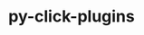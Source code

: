 ---
title: "py-click-plugins"
layout: cache
categories: [package, develop]
meta: {"compilers": ["none"], "num_specs": 64, "num_specs_by_stack": {"ml-darwin-aarch64-mps": 15, "ml-linux-aarch64-cpu": 16, "ml-linux-aarch64-cuda": 17, "ml-linux-x86_64-cpu": 15, "ml-linux-x86_64-cuda": 15, "radiuss": 17, "root": 64}, "oss": ["sequoia", "ubuntu18.04", "ubuntu24.04"], "platforms": ["darwin", "linux"], "stacks": ["ml-darwin-aarch64-mps", "ml-linux-aarch64-cpu", "ml-linux-aarch64-cuda", "ml-linux-x86_64-cpu", "ml-linux-x86_64-cuda", "radiuss", "root"], "targets": ["aarch64", "x86_64_v3"], "versions": ["1.1.1"]}
spec_details: [{"compiler": "none", "hash": "24f5cwlchivnyjp2ly4wc7qh3fntzhu4", "os": "sequoia", "platform": "darwin", "size": "-", "stacks": ["ml-darwin-aarch64-mps", "root"], "target": "aarch64", "variants": ["build_system=python_pip"], "versions": ["1.1.1"]}, {"compiler": "none", "hash": "2dg2gya7hge2rdw5zrh227yyamq5vg7h", "os": "sequoia", "platform": "darwin", "size": "-", "stacks": ["ml-darwin-aarch64-mps", "root"], "target": "aarch64", "variants": ["build_system=python_pip"], "versions": ["1.1.1"]}, {"compiler": "none", "hash": "2qcwzztb2yk5owxupqbt22hvfqmlhgvn", "os": "ubuntu18.04", "platform": "linux", "size": "-", "stacks": ["radiuss", "root"], "target": "x86_64_v3", "variants": ["build_system=python_pip"], "versions": ["1.1.1"]}, {"compiler": "none", "hash": "42rmamqmury2o6elfv3mawqinn3rsp2a", "os": "ubuntu24.04", "platform": "linux", "size": "-", "stacks": ["ml-linux-aarch64-cpu", "ml-linux-aarch64-cuda", "root"], "target": "aarch64", "variants": ["build_system=python_pip"], "versions": ["1.1.1"]}, {"compiler": "none", "hash": "4anicf73jkvvbc6mfdzikqrftd7brpwf", "os": "ubuntu24.04", "platform": "linux", "size": "-", "stacks": ["ml-linux-x86_64-cpu", "ml-linux-x86_64-cuda", "root"], "target": "x86_64_v3", "variants": ["build_system=python_pip"], "versions": ["1.1.1"]}, {"compiler": "none", "hash": "4ixuox36ho3wbw6xfimiyickwbm4dtgh", "os": "sequoia", "platform": "darwin", "size": "-", "stacks": ["ml-darwin-aarch64-mps", "root"], "target": "aarch64", "variants": ["build_system=python_pip"], "versions": ["1.1.1"]}, {"compiler": "none", "hash": "53pblsc3ae4nxyzkqugpwxzqxnz56brz", "os": "ubuntu18.04", "platform": "linux", "size": "-", "stacks": ["radiuss", "root"], "target": "x86_64_v3", "variants": ["build_system=python_pip"], "versions": ["1.1.1"]}, {"compiler": "none", "hash": "5vd32ufcpme7xbiaqyhtxpcpcyhdq7hm", "os": "ubuntu24.04", "platform": "linux", "size": "-", "stacks": ["ml-linux-x86_64-cpu", "ml-linux-x86_64-cuda", "root"], "target": "x86_64_v3", "variants": ["build_system=python_pip"], "versions": ["1.1.1"]}, {"compiler": "none", "hash": "6zpmqbvuu5mvrtnjmcm6wv5ca53diqxn", "os": "ubuntu24.04", "platform": "linux", "size": "-", "stacks": ["ml-linux-aarch64-cpu", "ml-linux-aarch64-cuda", "root"], "target": "aarch64", "variants": ["build_system=python_pip"], "versions": ["1.1.1"]}, {"compiler": "none", "hash": "7dvozisqyoqrl2b73xgt3seym2gdegxq", "os": "ubuntu24.04", "platform": "linux", "size": "-", "stacks": ["ml-linux-aarch64-cpu", "ml-linux-aarch64-cuda", "root"], "target": "aarch64", "variants": ["build_system=python_pip"], "versions": ["1.1.1"]}, {"compiler": "none", "hash": "7irj5f65v72t2uarwqjb6cij7qkigekd", "os": "sequoia", "platform": "darwin", "size": "-", "stacks": ["ml-darwin-aarch64-mps", "root"], "target": "aarch64", "variants": ["build_system=python_pip"], "versions": ["1.1.1"]}, {"compiler": "none", "hash": "azozui7ioqe7sxtcx76qqujdprhcomga", "os": "sequoia", "platform": "darwin", "size": "-", "stacks": ["ml-darwin-aarch64-mps", "root"], "target": "aarch64", "variants": ["build_system=python_pip"], "versions": ["1.1.1"]}, {"compiler": "none", "hash": "c3thaohxifytzg3yhob6xgbemcepnapd", "os": "ubuntu24.04", "platform": "linux", "size": "-", "stacks": ["ml-linux-aarch64-cpu", "ml-linux-aarch64-cuda", "root"], "target": "aarch64", "variants": ["build_system=python_pip"], "versions": ["1.1.1"]}, {"compiler": "none", "hash": "c75qt67leokarb42modbioxt2eahynri", "os": "sequoia", "platform": "darwin", "size": "-", "stacks": ["ml-darwin-aarch64-mps", "root"], "target": "aarch64", "variants": ["build_system=python_pip"], "versions": ["1.1.1"]}, {"compiler": "none", "hash": "cbom4jdmyal5tqcf2kvk3foqzwmcvaqr", "os": "ubuntu24.04", "platform": "linux", "size": "-", "stacks": ["ml-linux-aarch64-cpu", "ml-linux-aarch64-cuda", "root"], "target": "aarch64", "variants": ["build_system=python_pip"], "versions": ["1.1.1"]}, {"compiler": "none", "hash": "ddcgvtcx7fmsnuwhctwndh4qmhxjnhiv", "os": "ubuntu18.04", "platform": "linux", "size": "-", "stacks": ["radiuss", "root"], "target": "x86_64_v3", "variants": ["build_system=python_pip"], "versions": ["1.1.1"]}, {"compiler": "none", "hash": "ddsrjkhz5i2xlmaz7tvrl5j2z5ki2gsc", "os": "ubuntu24.04", "platform": "linux", "size": "-", "stacks": ["ml-linux-aarch64-cpu", "ml-linux-aarch64-cuda", "root"], "target": "aarch64", "variants": ["build_system=python_pip"], "versions": ["1.1.1"]}, {"compiler": "none", "hash": "dqd7v5aug5s6p2syoxqbky54pezkhrug", "os": "ubuntu24.04", "platform": "linux", "size": "-", "stacks": ["ml-linux-aarch64-cpu", "ml-linux-aarch64-cuda", "root"], "target": "aarch64", "variants": ["build_system=python_pip"], "versions": ["1.1.1"]}, {"compiler": "none", "hash": "dwn5jqt54gqt7hssgihdcobe6w2epbni", "os": "sequoia", "platform": "darwin", "size": "-", "stacks": ["ml-darwin-aarch64-mps", "root"], "target": "aarch64", "variants": ["build_system=python_pip"], "versions": ["1.1.1"]}, {"compiler": "none", "hash": "e4mozys74xumvszd234yjqv2hmcw332x", "os": "ubuntu24.04", "platform": "linux", "size": "-", "stacks": ["ml-linux-x86_64-cpu", "ml-linux-x86_64-cuda", "root"], "target": "x86_64_v3", "variants": ["build_system=python_pip"], "versions": ["1.1.1"]}, {"compiler": "none", "hash": "eitod53kvhyj23ohsm3yq4i3l3g4qj7d", "os": "ubuntu18.04", "platform": "linux", "size": "-", "stacks": ["radiuss", "root"], "target": "x86_64_v3", "variants": ["build_system=python_pip"], "versions": ["1.1.1"]}, {"compiler": "none", "hash": "fximwis3xeurjgrh5jdurdsb7bjbdu7m", "os": "sequoia", "platform": "darwin", "size": "-", "stacks": ["ml-darwin-aarch64-mps", "root"], "target": "aarch64", "variants": ["build_system=python_pip"], "versions": ["1.1.1"]}, {"compiler": "none", "hash": "ghomaq7o24lzpyt5j4d5jy5bzby6bied", "os": "ubuntu18.04", "platform": "linux", "size": "-", "stacks": ["radiuss", "root"], "target": "x86_64_v3", "variants": ["build_system=python_pip"], "versions": ["1.1.1"]}, {"compiler": "none", "hash": "igdn4nongr3kuuuqrow6ol3qzt7vd4vf", "os": "ubuntu24.04", "platform": "linux", "size": "-", "stacks": ["ml-linux-x86_64-cpu", "ml-linux-x86_64-cuda", "root"], "target": "x86_64_v3", "variants": ["build_system=python_pip"], "versions": ["1.1.1"]}, {"compiler": "none", "hash": "ikcjuflmudumkfejpxpidwi6nh2j4k5i", "os": "sequoia", "platform": "darwin", "size": "-", "stacks": ["ml-darwin-aarch64-mps", "root"], "target": "aarch64", "variants": ["build_system=python_pip"], "versions": ["1.1.1"]}, {"compiler": "none", "hash": "j7vndcgiltp73y37ioa5o6cpvsjoccfd", "os": "ubuntu18.04", "platform": "linux", "size": "-", "stacks": ["radiuss", "root"], "target": "x86_64_v3", "variants": ["build_system=python_pip"], "versions": ["1.1.1"]}, {"compiler": "none", "hash": "jkwvj5s24cr5zrjk2cuesoismxlc3sxp", "os": "ubuntu18.04", "platform": "linux", "size": "-", "stacks": ["radiuss", "root"], "target": "x86_64_v3", "variants": ["build_system=python_pip"], "versions": ["1.1.1"]}, {"compiler": "none", "hash": "jl6brd66vigl2r4uyswadf3mwpy2yl2z", "os": "ubuntu18.04", "platform": "linux", "size": "-", "stacks": ["radiuss", "root"], "target": "x86_64_v3", "variants": ["build_system=python_pip"], "versions": ["1.1.1"]}, {"compiler": "none", "hash": "jmhz6xdvimk76ox6igvul6folicjxwus", "os": "ubuntu24.04", "platform": "linux", "size": "-", "stacks": ["ml-linux-aarch64-cuda", "root"], "target": "aarch64", "variants": ["build_system=python_pip"], "versions": ["1.1.1"]}, {"compiler": "none", "hash": "kcwivku2pdmylx636idqrbzypj4t2ffl", "os": "ubuntu24.04", "platform": "linux", "size": "-", "stacks": ["ml-linux-aarch64-cpu", "ml-linux-aarch64-cuda", "root"], "target": "aarch64", "variants": ["build_system=python_pip"], "versions": ["1.1.1"]}, {"compiler": "none", "hash": "kgrgpdmkmkcmopt5uklqij3dij7sur3b", "os": "ubuntu18.04", "platform": "linux", "size": "-", "stacks": ["radiuss", "root"], "target": "x86_64_v3", "variants": ["build_system=python_pip"], "versions": ["1.1.1"]}, {"compiler": "none", "hash": "kpz4fou5mxna654shdz3prl65tz7pvjh", "os": "ubuntu18.04", "platform": "linux", "size": "-", "stacks": ["radiuss", "root"], "target": "x86_64_v3", "variants": ["build_system=python_pip"], "versions": ["1.1.1"]}, {"compiler": "none", "hash": "l3onk3tdpz5u5njwlw5yh4bz4pw7fx4e", "os": "sequoia", "platform": "darwin", "size": "-", "stacks": ["ml-darwin-aarch64-mps", "root"], "target": "aarch64", "variants": ["build_system=python_pip"], "versions": ["1.1.1"]}, {"compiler": "none", "hash": "lc3e5ti4qpdnchvgsqehckm5vukoomd4", "os": "ubuntu24.04", "platform": "linux", "size": "-", "stacks": ["ml-linux-x86_64-cpu", "ml-linux-x86_64-cuda", "root"], "target": "x86_64_v3", "variants": ["build_system=python_pip"], "versions": ["1.1.1"]}, {"compiler": "none", "hash": "lscqh2nsavhqj64znb7aifrvr22u7gnh", "os": "ubuntu18.04", "platform": "linux", "size": "-", "stacks": ["radiuss", "root"], "target": "x86_64_v3", "variants": ["build_system=python_pip"], "versions": ["1.1.1"]}, {"compiler": "none", "hash": "lz3kuravoll6ymsq6scb36iude45tovi", "os": "ubuntu24.04", "platform": "linux", "size": "-", "stacks": ["ml-linux-x86_64-cpu", "ml-linux-x86_64-cuda", "root"], "target": "x86_64_v3", "variants": ["build_system=python_pip"], "versions": ["1.1.1"]}, {"compiler": "none", "hash": "lz6hfrqkdvh2wbbq2pu32zuo6rjtfmaj", "os": "ubuntu24.04", "platform": "linux", "size": "-", "stacks": ["ml-linux-x86_64-cpu", "ml-linux-x86_64-cuda", "root"], "target": "x86_64_v3", "variants": ["build_system=python_pip"], "versions": ["1.1.1"]}, {"compiler": "none", "hash": "mgnnqzus6gikxtgjfk6pqfd2fy6zbjax", "os": "ubuntu18.04", "platform": "linux", "size": "-", "stacks": ["radiuss", "root"], "target": "x86_64_v3", "variants": ["build_system=python_pip"], "versions": ["1.1.1"]}, {"compiler": "none", "hash": "mhqaq67jxux2oxqaiwvuqytzfgawxmlj", "os": "ubuntu18.04", "platform": "linux", "size": "-", "stacks": ["radiuss", "root"], "target": "x86_64_v3", "variants": ["build_system=python_pip"], "versions": ["1.1.1"]}, {"compiler": "none", "hash": "mqtwysealprkptih7jo33kcxur7v4m3f", "os": "ubuntu24.04", "platform": "linux", "size": "-", "stacks": ["ml-linux-aarch64-cpu", "ml-linux-aarch64-cuda", "root"], "target": "aarch64", "variants": ["build_system=python_pip"], "versions": ["1.1.1"]}, {"compiler": "none", "hash": "nuxo4mm34mkmeker2bcjix3is5odzd32", "os": "ubuntu18.04", "platform": "linux", "size": "-", "stacks": ["radiuss", "root"], "target": "x86_64_v3", "variants": ["build_system=python_pip"], "versions": ["1.1.1"]}, {"compiler": "none", "hash": "oicodubtzfsj4ccuaxwn7osi6gql263b", "os": "ubuntu24.04", "platform": "linux", "size": "-", "stacks": ["ml-linux-x86_64-cpu", "ml-linux-x86_64-cuda", "root"], "target": "x86_64_v3", "variants": ["build_system=python_pip"], "versions": ["1.1.1"]}, {"compiler": "none", "hash": "oociu74vxanjo4bpnn6njc3h55tbqzal", "os": "ubuntu24.04", "platform": "linux", "size": "-", "stacks": ["ml-linux-x86_64-cpu", "ml-linux-x86_64-cuda", "root"], "target": "x86_64_v3", "variants": ["build_system=python_pip"], "versions": ["1.1.1"]}, {"compiler": "none", "hash": "p4wgfhqtfaageqyu7e2x4cn2ops3mbyh", "os": "sequoia", "platform": "darwin", "size": "-", "stacks": ["ml-darwin-aarch64-mps", "root"], "target": "aarch64", "variants": ["build_system=python_pip"], "versions": ["1.1.1"]}, {"compiler": "none", "hash": "pkmuc7htjccuj3pqm3hecgqpavs3xsqc", "os": "ubuntu18.04", "platform": "linux", "size": "-", "stacks": ["radiuss", "root"], "target": "x86_64_v3", "variants": ["build_system=python_pip"], "versions": ["1.1.1"]}, {"compiler": "none", "hash": "qbpfzn2zp7qnk63rtr54ytpnxrjrybs5", "os": "ubuntu18.04", "platform": "linux", "size": "-", "stacks": ["radiuss", "root"], "target": "x86_64_v3", "variants": ["build_system=python_pip"], "versions": ["1.1.1"]}, {"compiler": "none", "hash": "r2mmgbtas5syyb5tecihsyd5nwdofacq", "os": "ubuntu24.04", "platform": "linux", "size": "-", "stacks": ["ml-linux-aarch64-cpu", "ml-linux-aarch64-cuda", "root"], "target": "aarch64", "variants": ["build_system=python_pip"], "versions": ["1.1.1"]}, {"compiler": "none", "hash": "rr3vd6c7dl7gjqcid2vw7zotkydkpbcr", "os": "ubuntu24.04", "platform": "linux", "size": "-", "stacks": ["ml-linux-x86_64-cpu", "ml-linux-x86_64-cuda", "root"], "target": "x86_64_v3", "variants": ["build_system=python_pip"], "versions": ["1.1.1"]}, {"compiler": "none", "hash": "scrthevnahr6o4d437zxjp7dzgefux4d", "os": "ubuntu24.04", "platform": "linux", "size": "-", "stacks": ["ml-linux-x86_64-cpu", "ml-linux-x86_64-cuda", "root"], "target": "x86_64_v3", "variants": ["build_system=python_pip"], "versions": ["1.1.1"]}, {"compiler": "none", "hash": "slbngmcr2td5sdxshyvwj6avhoaqzw43", "os": "sequoia", "platform": "darwin", "size": "-", "stacks": ["ml-darwin-aarch64-mps", "root"], "target": "aarch64", "variants": ["build_system=python_pip"], "versions": ["1.1.1"]}, {"compiler": "none", "hash": "t7jnslrob4vdyca27fzk752jnwkbmdp5", "os": "ubuntu24.04", "platform": "linux", "size": "-", "stacks": ["ml-linux-aarch64-cpu", "ml-linux-aarch64-cuda", "root"], "target": "aarch64", "variants": ["build_system=python_pip"], "versions": ["1.1.1"]}, {"compiler": "none", "hash": "tjf6ypp65tzpns2mszhglcichsickyab", "os": "sequoia", "platform": "darwin", "size": "-", "stacks": ["ml-darwin-aarch64-mps", "root"], "target": "aarch64", "variants": ["build_system=python_pip"], "versions": ["1.1.1"]}, {"compiler": "none", "hash": "tkxt7tu5tjypr5bzfsfixwmh6frie6pa", "os": "ubuntu24.04", "platform": "linux", "size": "-", "stacks": ["ml-linux-aarch64-cpu", "ml-linux-aarch64-cuda", "root"], "target": "aarch64", "variants": ["build_system=python_pip"], "versions": ["1.1.1"]}, {"compiler": "none", "hash": "tvm7suv6ygtoruv7dze3yzt5msaqtbkt", "os": "ubuntu24.04", "platform": "linux", "size": "-", "stacks": ["ml-linux-x86_64-cpu", "ml-linux-x86_64-cuda", "root"], "target": "x86_64_v3", "variants": ["build_system=python_pip"], "versions": ["1.1.1"]}, {"compiler": "none", "hash": "tyo4kf4c5xwj5npczba5dwbmsyp5jy5o", "os": "ubuntu24.04", "platform": "linux", "size": "-", "stacks": ["ml-linux-aarch64-cpu", "ml-linux-aarch64-cuda", "root"], "target": "aarch64", "variants": ["build_system=python_pip"], "versions": ["1.1.1"]}, {"compiler": "none", "hash": "u2omj24zzq2r7vk2xw34wv5yhmw4kpvo", "os": "ubuntu24.04", "platform": "linux", "size": "-", "stacks": ["ml-linux-aarch64-cpu", "ml-linux-aarch64-cuda", "root"], "target": "aarch64", "variants": ["build_system=python_pip"], "versions": ["1.1.1"]}, {"compiler": "none", "hash": "u6rn5kto2br2gyztwraklddizpddplto", "os": "sequoia", "platform": "darwin", "size": "-", "stacks": ["ml-darwin-aarch64-mps", "root"], "target": "aarch64", "variants": ["build_system=python_pip"], "versions": ["1.1.1"]}, {"compiler": "none", "hash": "vefb26bfjj67yw3oh7qiisggyo6zyia7", "os": "ubuntu18.04", "platform": "linux", "size": "-", "stacks": ["radiuss", "root"], "target": "x86_64_v3", "variants": ["build_system=python_pip"], "versions": ["1.1.1"]}, {"compiler": "none", "hash": "vgglantjxghlhr7rb5h3ymrhtzloghcc", "os": "ubuntu24.04", "platform": "linux", "size": "-", "stacks": ["ml-linux-x86_64-cpu", "ml-linux-x86_64-cuda", "root"], "target": "x86_64_v3", "variants": ["build_system=python_pip"], "versions": ["1.1.1"]}, {"compiler": "none", "hash": "w7tdhmktndpvptmcqagq6y4eiwvup5tv", "os": "ubuntu24.04", "platform": "linux", "size": "-", "stacks": ["ml-linux-aarch64-cpu", "ml-linux-aarch64-cuda", "root"], "target": "aarch64", "variants": ["build_system=python_pip"], "versions": ["1.1.1"]}, {"compiler": "none", "hash": "wj66rdfsxxh7wec5ly2egpmuqbdhziqo", "os": "ubuntu24.04", "platform": "linux", "size": "-", "stacks": ["ml-linux-aarch64-cpu", "ml-linux-aarch64-cuda", "root"], "target": "aarch64", "variants": ["build_system=python_pip"], "versions": ["1.1.1"]}, {"compiler": "none", "hash": "x5epumkasgyugc4yr4b6foa7he3r3r2w", "os": "ubuntu24.04", "platform": "linux", "size": "-", "stacks": ["ml-linux-x86_64-cpu", "ml-linux-x86_64-cuda", "root"], "target": "x86_64_v3", "variants": ["build_system=python_pip"], "versions": ["1.1.1"]}, {"compiler": "none", "hash": "xrkzvrka64c5463jmtsz3ir4t6lumhun", "os": "sequoia", "platform": "darwin", "size": "-", "stacks": ["ml-darwin-aarch64-mps", "root"], "target": "aarch64", "variants": ["build_system=python_pip"], "versions": ["1.1.1"]}, {"compiler": "none", "hash": "yx5ftmx7seeq5oyqooetqkpjcwan5nja", "os": "ubuntu24.04", "platform": "linux", "size": "-", "stacks": ["ml-linux-x86_64-cpu", "ml-linux-x86_64-cuda", "root"], "target": "x86_64_v3", "variants": ["build_system=python_pip"], "versions": ["1.1.1"]}]
---